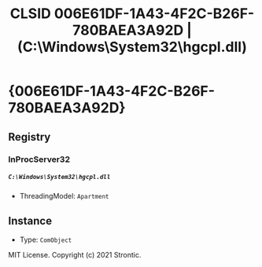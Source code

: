 ﻿---
title: "CLSID 006E61DF-1A43-4F2C-B26F-780BAEA3A92D | (C:\\Windows\\System32\\hgcpl.dll)"
excerpt: What is COM-Object CLSID 006E61DF-1A43-4F2C-B26F-780BAEA3A92D?
---

# {006E61DF-1A43-4F2C-B26F-780BAEA3A92D}


## Registry


### InProcServer32

##### `C:\Windows\System32\hgcpl.dll`
* ThreadingModel: `Apartment`

## Instance

* Type: `ComObject`

MIT License. Copyright (c) 2021 Strontic.


